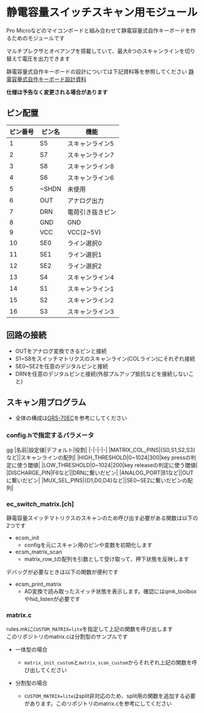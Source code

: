 # 静電容量スイッチスキャン用モジュール
Pro Microなどのマイコンボードと組み合わせて静電容量式自作キーボードを作るためのモジュールです  

マルチプレクサとオペアンプを搭載していて、最大8つのスキャンラインを切り替えて電圧を出力できます  

静電容量式自作キーボードの設計については下記資料等を参照してください
[静電容量式自作キーボード設計資料](https://nogikes.booth.pm/items/2373281)



**仕様は予告なく変更される場合があります**

## ピン配置

|ピン番号|ピン名|機能|
|-|-|-|
|1|S5|スキャンライン5|
|2|S7|スキャンライン7|
|3|S8|スキャンライン8|
|4|S6|スキャンライン6|
|5|~SHDN|未使用|
|6|OUT|アナログ出力|
|7|DRN|電荷引き抜きピン|
|8|GND|GND|
|9|VCC|VCC(2~5V)|
|10|SE0|ライン選択0|
|11|SE1|ライン選択1|
|12|SE2|ライン選択2|
|13|S4|スキャンライン4|
|14|S1|スキャンライン1|
|15|S2|スキャンライン2|
|16|S3|スキャンライン3|

## 回路の接続

- OUTをアナログ変換できるピンと接続
- S1~S8をスイッチマトリクスのスキャンライン(COLライン)にそれぞれ接続
- SE0~SE2を任意のデジタルピンと接続
- DRNを任意のデジタルピンと接続(外部プルアップ抵抗などを接続しないこと)

## スキャン用プログラム

- 全体の構成は[GRS-70EC](https://github.com/sekigon-gonnoc/qmk_firmware/tree/grs_70ec/keyboards/sekigon/grs_70ec)を参考にしてください

### config.hで指定するパラメータ
gg
|名前|設定値|デフォルト|役割|
|-|-|-|-|
|MATRIX_COL_PINS|{S0,S1,S2,S3}など||スキャンラインの配列|
|HIGH_THRESHOLD|0~1024|300|key pressの判定に使う閾値|
|LOW_THRESHOLD|0~1024|200|key releaseの判定に使う閾値|
|DISCHARGE_PIN|F6など||DRNに繋いだピン|
|ANALOG_PORT|B1など||OUTに繋いだピン|
|MUX_SEL_PINS|{D1,D0,D4}など||SE0~SE2に繋いだピンの配列|

### ec_switch_matrix.[ch]

静電容量スイッチマトリクスのスキャンのため呼び出す必要がある関数は以下の2つです  

- ecsm_init
  - configを元にスキャン用のピンや変数を初期化します
- ecsm_matrix_scan
  - matrix_row_tの配列を引数として受け取って、押下状態を反映します

デバッグが必要なときは以下の関数が便利です

- ecsm_print_matrix
  - AD変換で読み取ったスイッチ状態を表示します。確認にはqmk_toolboxやhid_listenが必要です

### matrix.c

rules.mkに`CUSTOM_MATRIX=lite`を指定して上記の関数を呼び出します  
このリポジトリのmatrix.cは分割型のサンプルです

- 一体型の場合
  - `matrix_init_custom`と`matrix_scan_custom`からそれぞれ上記の関数を呼び出してください

- 分割型の場合
  - `CUSTOM_MATRIX=lite`はsplit非対応のため、split用の関数を追加する必要があります。このリポジトリのmatrix.cを参考にしてください